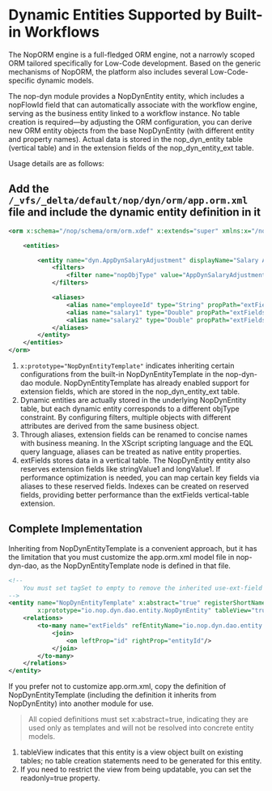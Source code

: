 
# Dynamic Entities Supported by Built-in Workflows

The NopORM engine is a full-fledged ORM engine, not a narrowly scoped ORM tailored specifically for Low-Code development. Based on the generic mechanisms of NopORM, the platform also includes several Low-Code-specific dynamic models.

The nop-dyn module provides a NopDynEntity entity, which includes a nopFlowId field that can automatically associate with the workflow engine, serving as the business entity linked to a workflow instance. No table creation is required—by adjusting the ORM configuration, you can derive new ORM entity objects from the base NopDynEntity (with different entity and property names). Actual data is stored in the nop_dyn_entity table (vertical table) and in the extension fields of the nop_dyn_entity_ext table.

Usage details are as follows:

## Add the `/_vfs/_delta/default/nop/dyn/orm/app.orm.xml` file and include the dynamic entity definition in it

```xml
<orm x:schema="/nop/schema/orm/orm.xdef" x:extends="super" xmlns:x="/nop/schema/xdsl.xdef" x:dump="false">

    <entities>

        <entity name="dyn.AppDynSalaryAdjustment" displayName="Salary Adjustment Request" x:prototype="NopDynEntityTemplate">
            <filters>
                <filter name="nopObjType" value="AppDynSalaryAdjustment"/>
            </filters>

            <aliases>
                <alias name="employeeId" type="String" propPath="extFields.employeeId.string"/>
                <alias name="salary1" type="Double" propPath="extFields.salary1.double"/>
                <alias name="salary2" type="Double" propPath="extFields.salary2.double"/>
            </aliases>
        </entity>
    </entities>
</orm>
```

1. `x:prototype="NopDynEntityTemplate"` indicates inheriting certain configurations from the built-in NopDynEntityTemplate in the nop-dyn-dao module. NopDynEntityTemplate has already enabled support for extension fields, which are stored in the nop_dyn_entity_ext table.
2. Dynamic entities are actually stored in the underlying NopDynEntity table, but each dynamic entity corresponds to a different objType constraint. By configuring filters, multiple objects with different attributes are derived from the same business object.
3. Through aliases, extension fields can be renamed to concise names with business meaning. In the XScript scripting language and the EQL query language, aliases can be treated as native entity properties.
4. extFields stores data in a vertical table. The NopDynEntity entity also reserves extension fields like stringValue1 and longValue1. If performance optimization is needed, you can map certain key fields via aliases to these reserved fields. Indexes can be created on reserved fields, providing better performance than the extFields vertical-table extension.

## Complete Implementation

Inheriting from NopDynEntityTemplate is a convenient approach, but it has the limitation that you must customize the app.orm.xml model file in nop-dyn-dao, as the NopDynEntityTemplate node is defined in that file.

```xml
<!--
    You must set tagSet to empty to remove the inherited use-ext-field tag
-->
<entity name="NopDynEntityTemplate" x:abstract="true" registerShortName="true"
        x:prototype="io.nop.dyn.dao.entity.NopDynEntity" tableView="true" tagSet="">
    <relations>
        <to-many name="extFields" refEntityName="io.nop.dyn.dao.entity.NopDynEntityExt" keyProp="fieldName">
            <join>
                <on leftProp="id" rightProp="entityId"/>
            </join>
        </to-many>
    </relations>
</entity>
```

If you prefer not to customize app.orm.xml, copy the definition of NopDynEntityTemplate (including the definition it inherits from NopDynEntity) into another module for use.

> All copied definitions must set x:abstract=true, indicating they are used only as templates and will not be resolved into concrete entity models.

1. tableView indicates that this entity is a view object built on existing tables; no table creation statements need to be generated for this entity.
2. If you need to restrict the view from being updatable, you can set the readonly=true property.

<!-- SOURCE_MD5:3edffbbfbd2ef304bb649789df73ec13-->
